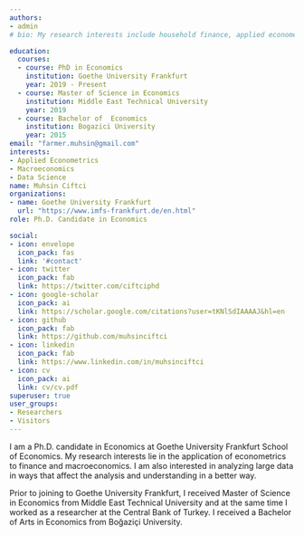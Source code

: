 ```yaml
---
authors:
- admin
# bio: My research interests include household finance, applied econometrics and data science.

education:
  courses:
  - course: PhD in Economics
    institution: Goethe University Frankfurt
    year: 2019 - Present
  - course: Master of Science in Economics
    institution: Middle East Technical University
    year: 2019
  - course: Bachelor of  Economics
    institution: Bogazici University
    year: 2015
email: "farmer.muhsin@gmail.com"
interests:
- Applied Econometrics
- Macroeconomics
- Data Science 
name: Muhsin Ciftci
organizations:
- name: Goethe University Frankfurt
  url: "https://www.imfs-frankfurt.de/en.html"
role: Ph.D. Candidate in Economics

social:
- icon: envelope
  icon_pack: fas
  link: '#contact'
- icon: twitter
  icon_pack: fab
  link: https://twitter.com/ciftciphd
- icon: google-scholar
  icon_pack: ai
  link: https://scholar.google.com/citations?user=tKNlSdIAAAAJ&hl=en
- icon: github
  icon_pack: fab
  link: https://github.com/muhsinciftci
- icon: linkedin
  icon_pack: fab
  link: https://www.linkedin.com/in/muhsinciftci
- icon: cv
  icon_pack: ai
  link: cv/cv.pdf
superuser: true
user_groups:
- Researchers
- Visitors
---
```


I am a Ph.D. candidate in Economics at Goethe University Frankfurt School of Economics. My research interests lie in the application of econometrics to finance and macroeconomics. I am also interested in analyzing large data in ways that affect the analysis and understanding in a better way.

Prior to joining to Goethe University Frankfurt, I received Master of Science in Economics from Middle East Technical University and at the same time I worked as a researcher at the Central Bank of Turkey. I received a Bachelor of Arts in Economics from Boğaziçi University. 


 


